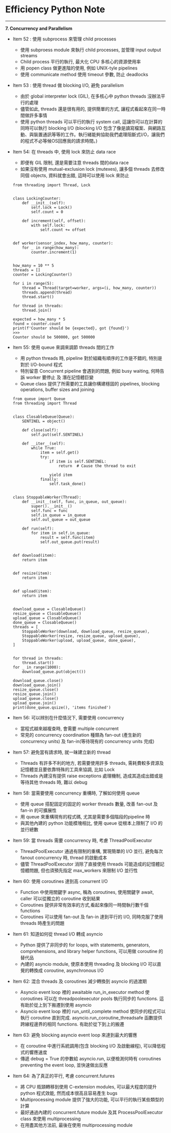 # Efficiency Python Note
<hr>

**7. Concurrency and Parallelism**
- Item 52 : 使用 subprocess 來管理 child processes
    * 使用 subproess module 來執行 child processes, 並管理 input output streams
    * Child process 平行的執行, 最大化 CPU 多核心的資源使用率
    * 用 popen class 做更進階的使用, 例如 UNIX-tyle pipelines
    * 使用 communicate method 使用 timeout 參數, 防止 deadlocks
- Item 53 : 使用 thread 做 blocking I/O, 避免 parallelism
    * 由於 global interpreter lock (GIL), 在多核心中 python threads 沒辦法平行的處理
    * 儘管如此, threads 還是很有用的, 提供簡單的方式, 讓程式看起來在同一時間做許多事情
    * 使用 python threads 可以平行的執行 system call, 這讓你可以在計算的同時可以執行 blocking I/O (blocking I/O 包含了像是讀寫檔案、與網路互動、與裝置通訊等等的工作。執行緒能夠協助我們處理阻斷式I/O，讓我們的程式不必等候OS回應我的請求時間。)

- Item 54: 在 threads 中, 使用 lock 來防止 data race
    * 即便有 GIL 限制, 還是需要注意 threads 間的data race
    * 如果沒有使用 mutual-exclusion lock (mutexes), 讓多個 threads 去修改同個 objects, 資料就會出錯, 這時可以使用 lock 來防止
    ```
    from threading import Thread, Lock


    class LockingCounter:
        def __init__(self):
            self.lock = Lock()
            self.count = 0

        def increment(self, offset):
            with self.lock:
                self.count += offset


    def worker(sensor_index, how_many, counter):
        for _ in range(how_many):
            counter.increment(1)


    how_many = 10 ** 5
    threads = []
    counter = LockingCounter()

    for i in range(5):
        thread = Thread(target=worker, args=(i, how_many, counter))
        threads.append(thread)
        thread.start()

    for thread in threads:
        thread.join()

    expected = how_many * 5
    found = counter.count
    print(f'Counter should be {expected}, got {found}')
    >>>
    Counter should be 500000, got 500000
    ```

- Item 55: 使用 queue 來調來調節 threads 間的工作
    * 用 python threads 時, pipeline 對於組織有順序的工作是不錯的, 特別是對於 I/O-bound 程式
    * 特別留意 Concurrent pipeline 會遇到的問題, 例如 busy waiting, 何時告訴 worker 要停止 及 潛在記憶體巨變
    * Queue class 提供了所需要的工具讓你構建穩固的 pipelines, blocking operations, buffer sizes and joining 
    ```
    from queue import Queue
    from threading import Thread


    class ClosableQueue(Queue):
        SENTINEL = object()

        def close(self):
            self.put(self.SENTINEL)

        def __iter__(self):
            while True:
                item = self.get()
                try:
                    if item is self.SENTINEL:
                        return  # Cause the thread to exit

                    yield item
                finally:
                    self.task_done()


    class StoppableWorker(Thread):
        def __init__(self, func, in_queue, out_queue):
            super().__init__()
            self.func = func
            self.in_queue = in_queue
            self.out_queue = out_queue

        def run(self):
            for item in self.in_queue:
                result = self.func(item)
                self.out_queue.put(result)


    def download(item):
        return item


    def resize(item):
        return item


    def upload(item):
        return item


    download_queue = ClosableQueue()
    resize_queue = ClosableQueue()
    upload_queue = ClosableQueue()
    done_queue = ClosableQueue()
    threads = [
        StoppableWorker(download, download_queue, resize_queue),
        StoppableWorker(resize, resize_queue, upload_queue),
        StoppableWorker(upload, upload_queue, done_queue),
    ]


    for thread in threads:
        thread.start()
    for _ in range(1000):
        download_queue.put(object())

    download_queue.close()
    download_queue.join()
    resize_queue.close()
    resize_queue.join()
    upload_queue.close()
    upload_queue.join()
    print(done_queue.qsize(), 'items finished')
    ```

- Item 56: 可以辨別在什麼情況下, 需要使用 concurrency
    * 當程式越來越複查時, 會需要 multiple concurrent
    * 常見的 concurrency coordination 種類為 fan-out (產生新的 concurrency units) 及 fan-in(等待現有的 concurrency units 完成)

- Item 57: 避免當有請求時, 就一昧建立新的 thread
    * Threads 有許多不利的地方, 若需要使用許多 threads, 需耗費較多資源及記憶體並且要依靠特殊的工具來協調, 比如 Lock 
    * Threads 內建沒有提供 raise exceptions 處理機制, 造成其造成出錯或是等待其他 threads 時, 難以 debug

- Item 58: 當需要使用 concurrency 重構時, 了解如何使用 queue
    * 使用 queue 搭配固定的固定的 worker threads 數量, 改善 fan-out 及 fan-in 的可擴展性
    * 用 queue 來重構現有的程式碼, 尤其是需要多個階段的pipeline 時
    * 與其他內建的 python 功能模塊相比, 使用 queue 從根本上限制了 I/O 的並行總數

- Item 59: 當 threads 需要 concurrency 時, 考慮 ThreadPoolExecutor
    * ThreadPoolExecutor 通過有限制的重構, 實現簡單的 I/O 並行, 避免每次 fanout concurrency 時, thread 的啟動成本
    * 儘管 ThreadPoolExecutor 消除了直接使用 threads 可能造成的記憶體記憶體問題, 但也須預先指定 max_workers 來限制 I/O 並行性

- Item 60: 使用 coroutines 達到高 conurrent I/O
    * Function 中使用關鍵字 async, 稱為 coroutines, 使用關鍵字 await, caller 可以從獨立的 coroutine 收到結果   
    * Coroutines 提供非常有效率的方式,看起來像同一時間執行數千個 functions
    * Coroutines 可以使用 fan-out 及 fan-in 達到平行的 I/O, 同時克服了使用 threads 時產生的問題

- Item 61: 知道如何從 thread I/O 轉成 asyncio
    * Python 提供了非同步的 for loops, with statements, generators, comprehensions, and library helper functions, 可以用做 coroutine 的替代品
    * 內建的 asyncio module, 使原本使用 threading 及 blocking I/O 可以直覺的轉換成 coroutine, asynchronous I/O

- Item 62: 混合 threads 及 coroutines 減少轉換到 asyncio 的過渡期
    * Asyncio event loop 裡的 awaitable run_in_executor method 使 coroutines 可以在 threadpoolexecutor pools 執行同步的 functions. 這有助於從上到下搬遷到使用 asyncio
    * Asyncio event loop 裡的 run_until_complete method 使同步的程式可以執行 coroutine 直到完成. asyncio.run_coroutine_threadsafe 函數提供跨線程邊界的相同 functions. 有助於從下到上的搬遷

- Item 63: 避免 blocking asyncio event loop 來達到最大的響應
    * 在 coroutine 中進行系統調用(包含 blocking I/O 及啟動線程), 可以降低程式的響應速度
    * 傳遞 debug = True 的參數給 asyncio.run, 以便檢測何時有 coroutines preventing the event loop, 並快速做出反應

- Item 64: 為了真正的平行, 考慮 concurrent.futures
    * 將 CPU 瓶頸轉移到使用 C-extension modules, 可以最大程度的提升 python 程式效能, 然而成本很高且容易產生 bugs
    * Multiprocessing module 提供了強大的功能, 可以平行的執行某些類型的計算
    * 最好通過內建的 concurrent.future module 及其 ProcessPoolExecutor class 來使用 multiprocessing
    * 在用盡其他方法前, 最後在使用 multiprocessing module
